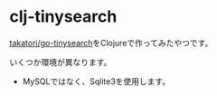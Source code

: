 # clj-tinysearch

[takatori/go-tinysearch](https://github.com/takatori/go-tinysearch)をClojureで作ってみたやつです。

いくつか環境が異なります。

* MySQLではなく、Sqlite3を使用します。
